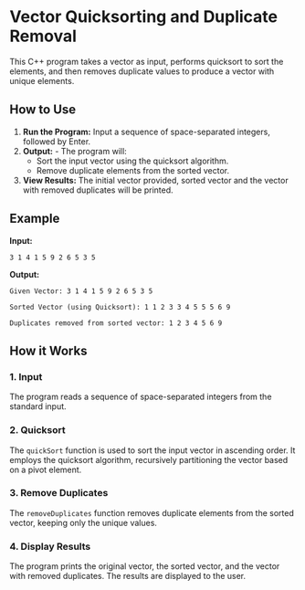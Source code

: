 # Vector Quicksorting and Duplicate Removal

This C++ program takes a vector as input, performs quicksort to sort the elements, and then removes duplicate values to produce a vector with unique elements.

## How to Use

1. **Run the Program:** Input a sequence of space-separated integers, followed by Enter.
2. **Output:** - The program will:
     - Sort the input vector using the quicksort algorithm.
     - Remove duplicate elements from the sorted vector.
3. **View Results:** The initial vector provided, sorted vector and the vector with removed duplicates will be printed.

## Example

**Input:**
```plaintext
3 1 4 1 5 9 2 6 5 3 5
```
**Output:**

```plaintext
Given Vector: 3 1 4 1 5 9 2 6 5 3 5

Sorted Vector (using Quicksort): 1 1 2 3 3 4 5 5 5 6 9

Duplicates removed from sorted vector: 1 2 3 4 5 6 9
```
## How it Works

### 1. Input
The program reads a sequence of space-separated integers from the standard input.

### 2. Quicksort
The `quickSort` function is used to sort the input vector in ascending order. It employs the quicksort algorithm, recursively partitioning the vector based on a pivot element.

### 3. Remove Duplicates
The `removeDuplicates` function removes duplicate elements from the sorted vector, keeping only the unique values.

### 4. Display Results
The program prints the original vector, the sorted vector, and the vector with removed duplicates. The results are displayed to the user.
